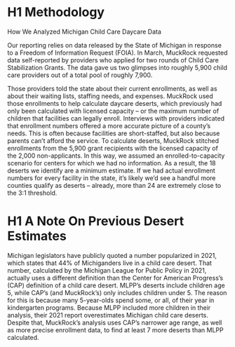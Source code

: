 # H1 Methodology

How We Analyzed Michigan Child Care Daycare Data

Our reporting relies on data released by the State of Michigan in response to a Freedom of Information Request (FOIA). In March, MuckRock requested data self-reported by providers who applied for two rounds of Child Care Stabilization Grants. The data gave us two glimpses into roughly 5,900 child care providers out of a total pool of roughly 7,900.

Those providers told the state about their current enrollments, as well as about their waiting lists, staffing needs, and expenses. MuckRock used those enrollments to help calculate daycare deserts, which previously had only been calculated with licensed capacity – or the maximum number of children that facilities can legally enroll. Interviews with providers indicated that enrollment numbers offered a more accurate picture of a county’s needs. This is often because facilities are short-staffed, but also because parents can’t afford the service. To calculate deserts, MuckRock stitched enrollments from the 5,900 grant recipients with the licensed capacity of the 2,000 non-applicants. In this way, we assumed an enrolled-to-capacity scenario for centers for which we had no information. As a result, the 18 deserts we identify are a minimum estimate. If we had actual enrollment numbers for every facility in the state, it’s likely we’d see a handful more counties qualify as deserts – already, more than 24 are extremely close to the 3:1 threshold.

# H1 A Note On Previous Desert Estimates

Michigan legislators have publicly quoted a number popularized in 2021, which states that 44% of Michiganders live in a child care desert. That number, calculated by the Michigan League for Public Policy in 2021, actually uses a different definition than the Center for American Progress’s (CAP) definition of a child care desert. MLPP’s deserts include children age 5, while CAP’s (and MuckRock’s) only includes children under 5. The reason for this is because many 5-year-olds spend some, or all, of their year in kindergarten programs. Because MLPP included more children in their analysis, their 2021 report overestimates Michigan child care deserts. Despite that, MuckRock’s analysis uses CAP’s narrower age range, as well as more precise enrollment data, to find at least 7 more deserts than MLPP calculated.
